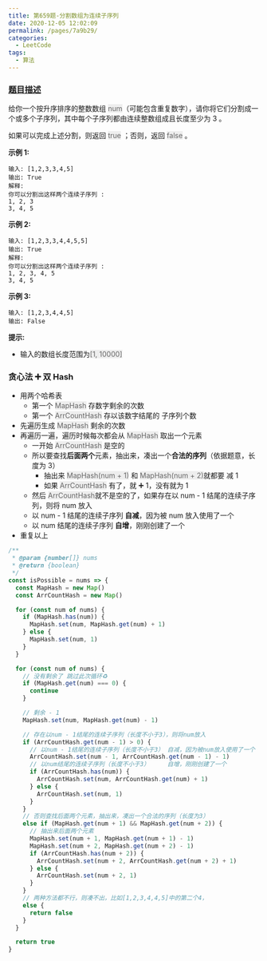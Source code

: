 ```yaml
---
title: 第659题-分割数组为连续子序列
date: 2020-12-05 12:02:09
permalink: /pages/7a9b29/
categories:
  - LeetCode
tags:
  - 算法
---
```


### [题目描述](https://leetcode-cn.com/problems/split-array-into-consecutive-subsequences/)

给你一个按升序排序的整数数组 <font style="background: #eee; color: #666;">num</font>（可能包含重复数字），请你将它们分割成一个或多个子序列，其中每个子序列都由连续整数组成且长度至少为 3 。

如果可以完成上述分割，则返回 <font style="background: #eee; color: #666;">true</font> ；否则，返回 <font style="background: #eee; color: #666;">false</font> 。

<!-- more -->

**示例 1:**

```
输入: [1,2,3,3,4,5]
输出: True
解释:
你可以分割出这样两个连续子序列 :
1, 2, 3
3, 4, 5
```

**示例 2:**

```
输入: [1,2,3,3,4,4,5,5]
输出: True
解释:
你可以分割出这样两个连续子序列 :
1, 2, 3, 4, 5
3, 4, 5
```

**示例 3:**

```
输入: [1,2,3,4,4,5]
输出: False
```

**提示:**

- 输入的数组长度范围为<font style="background: #eee; color: #666;">[1, 10000]</font>

### 贪心法 ➕ 双 Hash

- 用两个哈希表
  - 第一个 <font style="background: #eee; color: #666;">MapHash</font> 存数字剩余的次数
  - 第一个 <font style="background: #eee; color: #666;">ArrCountHash</font> 存以该数字结尾的 子序列个数
- 先遍历生成 <font style="background: #eee; color: #666;">MapHash</font> 剩余的次数
- 再遍历一遍，遍历时候每次都会从 <font style="background: #eee; color: #666;">MapHash</font> 取出一个元素
  - 一开始 <font style="background: #eee; color: #666;">ArrCountHash</font> 是空的
  - 所以要查找**后面两个**元素，抽出来，凑出一个**合法的序列**（依据题意，长度为 3）
    - 抽出来 <font style="background: #eee; color: #666;">MapHash(num + 1)</font> 和 <font style="background: #eee; color: #666;">MapHash(num + 2)</font>就都要 减 1
    - 如果 <font style="background: #eee; color: #666;">ArrCountHash</font> 有了，就 ➕ 1，没有就为 1
  - 然后 <font style="background: #eee; color: #666;">ArrCountHash</font>就不是空的了，如果存在以 num - 1 结尾的连续子序列，则将 num 放入
  - 以 num - 1 结尾的连续子序列 **自减**，因为被 num 放入使用了一个
  - 以 num 结尾的连续子序列 **自增**，刚刚创建了一个
- 重复以上

```JavaScript
/**
 * @param {number[]} nums
 * @return {boolean}
 */
const isPossible = nums => {
  const MapHash = new Map()
  const ArrCountHash = new Map()

  for (const num of nums) {
    if (MapHash.has(num)) {
      MapHash.set(num, MapHash.get(num) + 1)
    } else {
      MapHash.set(num, 1)
    }
  }

  for (const num of nums) {
    // 没有剩余了 跳过此次循环♻️
    if (MapHash.get(num) === 0) {
      continue
    }

    // 剩余 - 1
    MapHash.set(num, MapHash.get(num) - 1)

    // 存在以num - 1结尾的连续子序列（长度不小于3），则将num放入
    if (ArrCountHash.get(num - 1) > 0) {
      // 以num - 1结尾的连续子序列（长度不小于3） 自减，因为被num放入使用了一个
      ArrCountHash.set(num - 1, ArrCountHash.get(num - 1) - 1)
      // 以num结尾的连续子序列（长度不小于3）     自增，刚刚创建了一个
      if (ArrCountHash.has(num)) {
        ArrCountHash.set(num, ArrCountHash.get(num) + 1)
      } else {
        ArrCountHash.set(num, 1)
      }
    }
    // 否则查找后面两个元素，抽出来，凑出一个合法的序列（长度为3）
    else if (MapHash.get(num + 1) && MapHash.get(num + 2)) {
      // 抽出来后面两个元素
      MapHash.set(num + 1, MapHash.get(num + 1) - 1)
      MapHash.set(num + 2, MapHash.get(num + 2) - 1)
      if (ArrCountHash.has(num + 2)) {
        ArrCountHash.set(num + 2, ArrCountHash.get(num + 2) + 1)
      } else {
        ArrCountHash.set(num + 2, 1)
      }
    }
    // 两种方法都不行，则凑不出，比如[1,2,3,4,4,5]中的第二个4，
    else {
      return false
    }
  }

  return true
}
```
